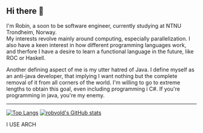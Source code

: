 ## Hi there 👋

I'm Robin, a soon to be software engineer, currently studying at NTNU Trondheim, Norway.  
My interests revolve mainly around computing, especially parallelization. I also have a keen interest in how different programming languages work, and therfore I have a desire to learn a functional language in the future, like ROC or Haskell. 

Another defining aspect of me is my utter hatred of Java. I define myself as an anti-java developer, that implying I want nothing but the complete removal of it from all corners of the world. I'm willing to go to extreme lengths to obtain this goal, even including programming i C#. If you're programming in java, you're my enemy. 

<hr>

[![Top Langs](https://github-readme-stats.vercel.app/api/top-langs/?username=robvold&theme=nord&hide=makefile,cmake)](https://github.com/robvold/github-readme-stats)
[![robvold's GitHub stats](https://github-readme-stats.vercel.app/api?username=robvold&hide=issues&count_private=true&theme=nord)](https://github.com/robvold/github-readme-stats)



I USE ARCH

<!--
- 🔭 I’m currently working on ...
- 🌱 I’m currently learning ...
- 👯 I’m looking to collaborate on ...
- 🤔 I’m looking for help with ...
- 💬 Ask me about ...
- 📫 How to reach me: ...
- 😄 Pronouns: ...
- ⚡ Fun fact: ...
-->
